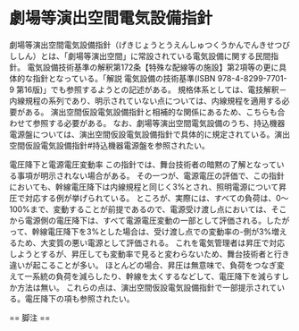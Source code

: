 # 劇場等演出空間電気設備指針

劇場等演出空間電気設備指針（げきじょうとうえんしゅつくうかんでんきせつびししん）とは、「劇場等演出空間」に常設されている電気設備に関する民間指針。
電気設備技術基準の解釈第172条【特殊な配線等の施設】第2項等の更に具体的な指針となっている。「解説 電気設備の技術基準(ISBN 978-4-8299-7701-9 第16版)」でも参照するようとの記述がある。
規格体系としては、電技解釈－内線規程の系列であり、明示されていない点については、内線規程を適用する必要がある。
演出空間仮設電気設備指針と相補的な関係にあるため、こちらも合わせて参照する必要がある。
なお、劇場等演出空間電気設備のうち、持込機器電源盤については、演出空間仮設電気設備指針で具体的に規定されている。演出空間仮設電気設備指針#持込機器電源盤を参照されたい。

電圧降下と電源電圧変動率
この指針では、舞台技術者の暗黙の了解となっている事項が明示されない場合がある。
その一つが、電源電圧の評価で、この指針においても、幹線電圧降下は内線規程と同じく3%とされ、照明電源について昇圧で対応する例が挙げられている。
ところが、実際には、すべての負荷は、0～100%まで、変動することが前提であるので、電源受け渡し点においては、そこから電源側の電圧降下は、すべて電源電圧変動の一部として評価される。したがって、幹線電圧降下を3%とした場合は、受け渡し点での変動率の-側が3%増えるため、大変質の悪い電源として評価される。
これを電気管理者は昇圧で対応しようとするが、昇圧しても変動率で見ると変わらないため、舞台技術者と行き違いが起こることが多い。
ほとんどの場合、昇圧は無意味で、負荷をつなぎ変えて一系統の負荷を減らしたり、幹線を太くするなどして、電圧降下を減らすしか方法は無い。
これらの点は、演出空間仮設電気設備指針で一部提示されている。電圧降下の項も参照されたい。


== 脚注 ==